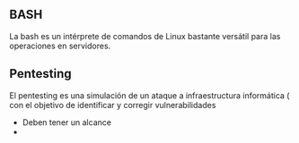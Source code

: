 ## BASH

La bash es un intérprete de comandos de Linux bastante versátil para las operaciones en servidores.

## Pentesting

El pentesting es una simulación de un ataque a infraestructura informática ( con el objetivo de identificar y corregir vulnerabilidades

-  Deben tener un alcance
- 